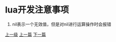 # lua开发注意事项
1. nil表示一个无效值，但是对nil进行运算操作时会报错









[上一级](base.md)
[上一篇](lua_CartesianProduct.md)
[下一篇](lua_dfs.md)
